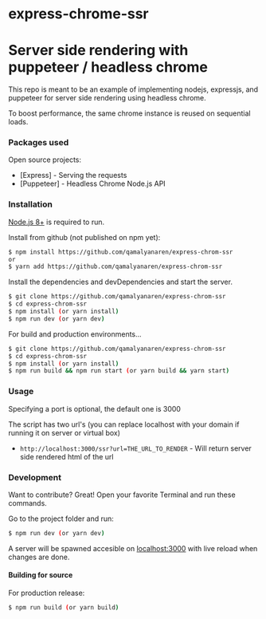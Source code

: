 # express-chrome-ssr
# Server side rendering with puppeteer / headless chrome

This repo is meant to be an example of implementing nodejs, expressjs, and puppeteer for server side rendering using headless chrome.

To boost performance, the same chrome instance is reused on sequential loads.

### Packages used

Open source projects:

* [Express] - Serving the requests
* [Puppeteer] - Headless Chrome Node.js API

### Installation

[Node.js 8+](https://nodejs.org/) is required to run.

Install from github (not published on npm yet):
```sh
$ npm install https://github.com/qamalyanaren/express-chrom-ssr
or
$ yarn add https://github.com/qamalyanaren/express-chrom-ssr
```

Install the dependencies and devDependencies and start the server.

```sh
$ git clone https://github.com/qamalyanaren/express-chrom-ssr
$ cd express-chrom-ssr
$ npm install (or yarn install)
$ npm run dev (or yarn dev)
```

For build and production environments...

```sh
$ git clone https://github.com/qamalyanaren/express-chrom-ssr
$ cd express-chrom-ssr
$ npm install (or yarn install)
$ npm run build && npm run start (or yarn build && yarn start)
```

### Usage

Specifying a port is optional, the default one is 3000

The script has two url's (you can replace localhost with your domain if running it on server or virtual box)

* `http://localhost:3000/ssr?url=THE_URL_TO_RENDER` - Will return server side rendered html of the url

### Development

Want to contribute? Great!
Open your favorite Terminal and run these commands.

Go to the project folder and run:

```sh
$ npm run dev (or yarn dev)
```

A server will be spawned accesible on [localhost:3000](http://localhost:3000) with live reload when changes are done.

#### Building for source
For production release:
```sh
$ npm run build (or yarn build)
